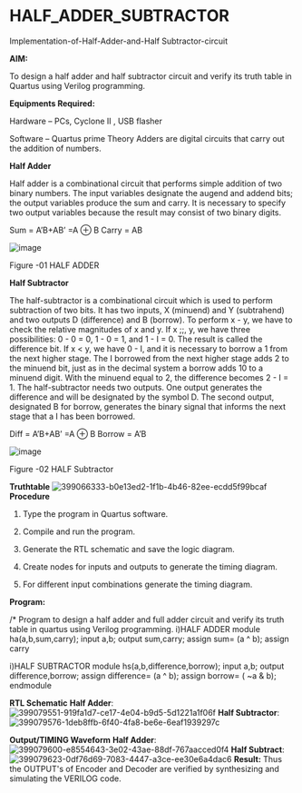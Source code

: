 # HALF_ADDER_SUBTRACTOR

Implementation-of-Half-Adder-and-Half Subtractor-circuit

**AIM:**

To design a half adder and half subtractor circuit and verify its truth table in Quartus using Verilog programming.

**Equipments Required:**

Hardware – PCs, Cyclone II , USB flasher 

Software – Quartus prime Theory Adders are digital circuits that carry out the addition of numbers.

**Half Adder**

Half adder is a combinational circuit that performs simple addition of two binary numbers. The input variables designate the augend and addend bits; the output variables produce the sum and carry. It is necessary to specify two output variables because the result may consist of two binary digits.

Sum = A’B+AB’ =A ⊕ B Carry = AB

![image](https://github.com/naavaneetha/HALF_ADDER_SUBTRACTOR/assets/154305477/bd4a0b2c-cdbc-4184-ab08-81578f121e1f)

Figure -01 HALF ADDER

**Half Subtractor**

The half-subtractor is a combinational circuit which is used to perform subtraction of two bits. It has two inputs, X (minuend) and Y (subtrahend) and two outputs D (difference) and B (borrow). To perform x - y, we have to check the relative magnitudes of x and y. If x ;;, y, we have three possibilities: 0 - 0 = 0, 1 - 0 = 1, and 1 - I = 0. The result is called the difference bit. If x < y, we have 0 - I, and it is necessary to borrow a 1 from the next higher stage. The I borrowed from the next higher stage adds 2 to the minuend bit, just as in the decimal system a borrow adds 10 to a minuend digit. With the minuend equal to 2, the difference becomes 2 - I = 1. The half-subtractor needs two outputs. One output generates the difference and will be designated by the symbol D. The second output, designated B for borrow, generates the binary signal that informs the next stage that a I has been borrowed. 

Diff = A’B+AB’ =A ⊕ B
Borrow = A’B

 ![image](https://github.com/naavaneetha/HALF_ADDER_SUBTRACTOR/assets/154305477/d76b099c-513f-4e7c-843a-e2fd028a531a)

Figure -02 HALF Subtractor

**Truthtable**
![399066333-b0e13ed2-1f1b-4b46-82ee-ecdd5f99bcaf](https://github.com/user-attachments/assets/f32c53bb-c674-4f62-8d10-6821280c09b2)
**Procedure**

1.	Type the program in Quartus software.

2.	Compile and run the program.

3.	Generate the RTL schematic and save the logic diagram.

4.	Create nodes for inputs and outputs to generate the timing diagram.

5.	For different input combinations generate the timing diagram.


**Program:**

/* Program to design a half adder and full adder circuit and verify its truth table in quartus using Verilog programming.
i)HALF ADDER
module ha(a,b,sum,carry);
input a,b;
output sum,carry;
assign sum= (a ^ b);
assign carry

i)HALF SUBTRACTOR
module hs(a,b,difference,borrow);
input a,b;
output difference,borrow;
assign difference= (a ^ b);
assign borrow= ( ~a & b);
endmodule


**RTL Schematic**
**Half Adder**:
![399079551-919fa1d7-ce17-4e04-b9d5-5d1221a1f06f](https://github.com/user-attachments/assets/65954346-44c5-4ec4-a97f-5c2e72f3222d)
**Half Subtractor**:
![399079576-1deb8ffb-6f40-4fa8-be6e-6eaf1939297c](https://github.com/user-attachments/assets/c49323f0-8af4-4159-9aa2-cef486d0c309)

**Output/TIMING Waveform**
**Half Adder**:
![399079600-e8554643-3e02-43ae-88df-767aacced0f4](https://github.com/user-attachments/assets/2e43ba95-55c2-43f7-80c9-8525265fe64c)
**Half Subtract**:
![399079623-0df76d69-7083-4447-a3ce-ee30e6a4dac6](https://github.com/user-attachments/assets/0db6b858-b105-4042-9bf3-32d713b71cb7)
**Result:**
Thus the OUTPUT's of Encoder and Decoder are verified by synthesizing and simulating the VERILOG code.
